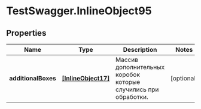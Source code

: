# TestSwagger.InlineObject95

## Properties

Name | Type | Description | Notes
------------ | ------------- | ------------- | -------------
**additionalBoxes** | [**[InlineObject17]**](InlineObject17.md) | Массив дополнительных коробок которые случились при обработки. | [optional] 


